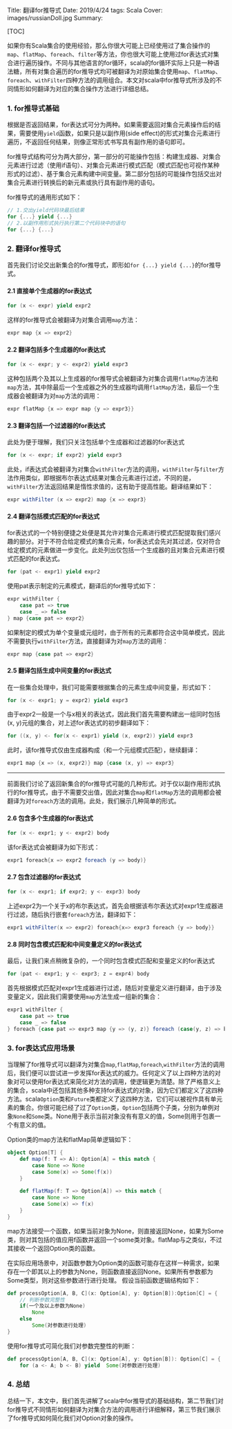 Title: 翻译for推导式
Date: 2019/4/24
tags: Scala
Cover: images/russianDoll.jpg
Summary:

[TOC]


如果你有Scala集合的使用经验，那么你很大可能上已经使用过了集合操作的`map`、`flatMap`、`foreach`、`filter`等方法，你也很大可能上使用过for表达式对集合进行遍历操作。不同与其他语言的for循环，scala的for循环实际上只是一种语法糖，所有对集合遍历的for推导式均可被翻译为对原始集合使用`map`、`flatMap`、`foreach`、`withFilter`四种方法的调用组合。本文对scala中for推导式所涉及的不同情形如何翻译为对应的集合操作方法进行详细总结。

### 1. for推导式基础

根据是否返回结果，for表达式可分为两种。如果需要返回对集合元素操作后的结果，需要使用`yield`函数，如果只是以副作用(side effect)的形式对集合元素进行遍历，不返回任何结果，则像正常形式书写具有副作用的语句即可。

for推导式结构可分为两大部分，第一部分的可能操作包括：构建生成器、对集合元素进行过滤（使用if语句）、对集合元素进行模式匹配（模式匹配也可视作某种形式的过滤）、基于集合元素构建中间变量。第二部分包括的可能操作包括交出对集合元素进行转换后的新元素或执行具有副作用的语句。

for推导式的通用形式如下：
```scala
// 1.交出yield代码块最后结果
for {...} yield {...}
// 2.以副作用形式执行执行第二个代码块中的语句
for {...} {...}
```

### 2. 翻译for推导式

首先我们讨论交出新集合的for推导式，即形如`for {...} yield {...}`的for推导式。

#### 2.1 直接单个生成器的for表达式

```scala
for (x <- expr) yield expr2
```
这样的for推导式会被翻译为对集合调用`map`方法：
```scala
expr map {x => expr2}
```

#### 2.2 翻译包括多个生成器的for表达式

```scala
for (x <- expr; y <- expr2) yield expr3
```
这种包括两个及其以上生成器的for推导式会被翻译为对集合调用`flatMap`方法和`map`方法，其中除最后一个生成器之外的生成器均调用`flatMap`方法，最后一个生成器会被翻译为对`map`方法的调用：
```scala
expr flatMap {x => expr map {y => expr3}}
```

#### 2.3 翻译包括一个过滤器的for表达式

此处为便于理解，我们只关注包括单个生成器和过滤器的for表达式

```scala
for (x <- expr; if expr2) yield expr3
```
此处，if表达式会被翻译为对集合`withFilter`方法的调用，`withFilter`与`filter`方法作用类似，即根据布尔表达式结果对集合元素进行过滤，不同的是，`withFilter`方法返回结果是惰性求值的，这有助于提高性能。翻译结果如下：
```scala
expr withFilter (x => expr2) map {x => expr3}
```

#### 2.4 翻译包括模式匹配的for表达式

for表达式的一个特别便捷之处便是其允许对集合元素进行模式匹配提取我们感兴趣的部分。对于不符合给定模式的集合元素，for表达式会先对其过滤，仅对符合给定模式的元素做进一步变化。此处列出仅包括一个生成器的且对集合元素进行模式匹配的for表达式。
```scala
for (pat <- expr1) yield expr2
```
使用pat表示制定的元素模式，翻译后的for推导式如下：
```scala
expr withFilter {
    case pat => true
    case _ => false
} map {case pat => expr2}
```

如果制定的模式为单个变量或元组时，由于所有的元素都符合这中简单模式，因此不需要执行`withFilter`方法，直接翻译为对`map`方法的调用：
```scala
expr map {case pat => expr2}
```

#### 2.5 翻译包括生成中间变量的for表达式

在一些集合处理中，我们可能需要根据集合的元素生成中间变量，形式如下：
```scala
for (x <- expr1; y = expr2) yield expr3
```
由于expr2一般是一个与x相关的表达式，因此我们首先需要构建出一组同时包括(x, y)元组的集合，对上述for表达式的初步翻译如下：
```scala
for ((x, y) <- for(x <- expr1) yield (x, expr2)) yield expr3
```
此时，该for推导式仅由生成器构成（和一个元组模式匹配），继续翻译：
```scala
expr1 map {x => (x, expr2)} map {case (x, y) => expr3}
```

____________________________________

前面我们讨论了返回新集合的for推导式可能的几种形式。对于仅以副作用形式执行的for推导式，由于不需要交出值，因此对集合`map`和`flatMap`方法的调用都会被翻译为对`foreach`方法的调用。此处，我们展示几种简单的形式。

#### 2.6 包含多个生成器的for表达式

```scala
for (x <- expr1; y <- expr2) body
```
该for表达式会被翻译为如下形式：
```scala
expr1 foreach{x => expr2 foreach (y => body)}
```

#### 2.7 包含过滤器的for表达式
```scala
for (x <- expr1; if expr2; y <- expr3) body
```
上述expr2为一个关于x的布尔表达式，首先会根据该布尔表达式对expr1生成器进行过滤，随后执行嵌套`foreach`方法，翻译如下：
```scala
expr1 withFilter(x => expr2) foreach{x=> expr3 foreach {y => body}}
```

#### 2.8 同时包含模式匹配和中间变量定义的for表达式

最后，让我们来点稍微复杂的，一个同时包含模式匹配和变量定义的for表达式
```scala
for (pat <- expr1; y <- expr3; z = expr4) body
```
首先根据模式匹配对expr1生成器进行过滤，随后对变量定义进行翻译，由于涉及变量定义，因此我们需要使用`map`方法生成一组新的集合：
```scala
expr1 withFilter {
    case pat => true
    case _ => false
} foreach {case pat => expr3 map {y => (y, z)} foreach (case(y, z) => body)}
```

### 3. for表达式应用场景

当理解了for推导式可以翻译为对集合`map`,`flatMap`,`foreach`,`withFilter`方法的调用后，我们便可以尝试进一步发挥for表达式的威力。任何定义了以上四种方法的对象对可以使用for表达式来简化对方法的调用，使逻辑更为清楚。除了严格意义上的集合，scala中还包括其他多种支持for表达式的对象，因为它们都定义了这四种方法。scala`Option`类和`Future`类都定义了这四种方法，它们可以被视作具有单元素的集合。你很可能已经了过了`Option`类，`Option`包括两个子类，分别为单例对象`None`和`Some`类。None用于表示当前对象没有有意义的值，Some则用于包裹一个有意义的值。

Option类的map方法和flatMap简单逻辑如下：
```scala
object Option[T] {
    def map(f: T => A): Option[A] = this match {
        case None => None
        case Some(x) => Some(f(x))
    }
    
    def flatMap(f: T => Option[A]) => this match {
        case None => None
        case Some(x) => f(x)
    }
}
```

map方法接受一个函数，如果当前对象为None，则直接返回None，如果为Some类，则对其包括的值应用f函数并返回一个some类对象。flatMap与之类似，不过其接收一个返回Option类的函数。

在实际应用场景中，对函数参数为Option类的函数可能存在这样一种需求，如果存在一个即其以上的参数为None，则函数直接返回None。如果所有参数都为Some类型，则对这些参数进行进行处理。
假设当前函数逻辑结构如下：
```scala
def processOption[A, B, C](x: Option[A], y: Option[B]):Option[C] = {
    // 判断参数完整性
    if(一个及以上参数为None)
        None
    else
        Some(对参数进行处理)
}
```
使用for推导式可简化我们对参数完整性的判断：
```scala
def processOption[A, B, C](x: Option[A], y: Option[B]): Option[C] = {
    for (a <- A; b <- B) yield  Some(对参数进行处理)
```

### 4. 总结

总结一下，本文中，我们首先讲解了scala中for推导式的基础结构，第二节我们对for推导式不同情形如何翻译为对集合方法的调用进行详细解释，第三节我们展示了for推导式如何简化我们对Option对象的操作。
